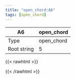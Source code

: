 ```yaml
---
title: "open_chord:A6"
tags: [open_chord]
---
```


|A6|open_chord|
|---|---|
|Type|open_chord|
|Root string|5|
{{< rawhtml >}}
<div class="container"></div>
<script>
const selector = '#container';
const chord = new ChordBox(selector);
chord.draw((new String("X02222")));
</script>
{{< /rawhtml >}}
